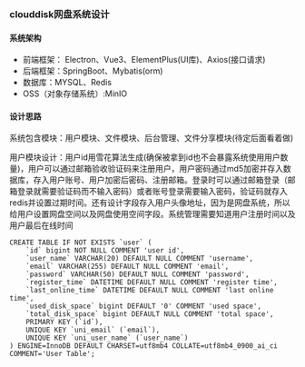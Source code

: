 ### clouddisk网盘系统设计

#### 系统架构

- 前端框架： Electron、Vue3、ElementPlus(UI库)、Axios(接口请求)
- 后端框架：SpringBoot、Mybatis(orm)
- 数据库：MYSQL、Redis
- OSS（对象存储系统）:MinIO



#### 设计思路

系统包含模块：用户模块、文件模块、后台管理、文件分享模块(待定后面看着做)

用户模块设计：用户id用雪花算法生成(确保被拿到id也不会暴露系统使用用户数量)，用户可以通过邮箱验收验证码来注册用户，用户密码通过md5加密并存入数据库，存入用户账号、用户加密后密码、注册邮箱。登录时可以通过邮箱登录（邮箱登录就需要验证码而不输入密码）或者账号登录需要输入密码，验证码就存入redis并设置过期时间。还有设计字段存入用户头像地址，因为是网盘系统，所以给用户设置网盘空间以及网盘使用空间字段。系统管理需要知道用户注册时间以及用户最后在线时间

```mysql
CREATE TABLE IF NOT EXISTS `user` (
	`id` bigint NOT NULL COMMENT 'user id',
	`user_name` VARCHAR(20) DEFAULT NULL COMMENT 'username',
	`email` VARCHAR(255) DEFAULT NULL COMMENT 'email',
	`password` VARCHAR(50) DEFAULT NULL COMMENT 'password',
	`register_time` DATETIME DEFAULT NULL COMMENT 'register time',
	`last_online_time` DATETIME DEFAULT NULL COMMENT 'last online time',
	`used_disk_space` bigint DEFAULT '0' COMMENT 'used space',
	`total_disk_space` bigint DEFAULT NULL COMMENT 'total space',
	PRIMARY KEY (`id`),
	UNIQUE KEY `uni_email` (`email`),
	UNIQUE KEY `uni_user_name` (`user_name`)
) ENGINE=InnoDB DEFAULT CHARSET=utf8mb4 COLLATE=utf8mb4_0900_ai_ci COMMENT='User Table';
```



